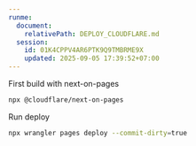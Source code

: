 ```yaml
---
runme:
  document:
    relativePath: DEPLOY_CLOUDFLARE.md
  session:
    id: 01K4CPPV4AR6PTK9Q9TMBRME9X
    updated: 2025-09-05 17:39:52+07:00
---
```


First build with next-on-pages

```sh
npx @cloudflare/next-on-pages
```

Run deploy

```sh
npx wrangler pages deploy --commit-dirty=true
```
